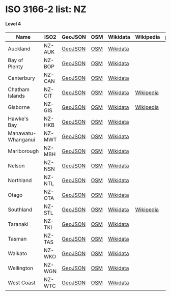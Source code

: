 # ISO 3166-2 list: NZ


#### Level 4
Name | ISO2 | GeoJSON | OSM | Wikidata | Wikipedia | population 
--- | --- | --- | --- | --- | --- | --: 
Auckland | NZ-AUK | [GeoJSON](../../geojson/high/iso2/NZ/NZ-AUK.geojson) | [OSM](https://www.openstreetmap.org/relation/2094141) | [Wikidata](https://www.wikidata.org/wiki/Q726917) |  | 1,570,500
Bay of Plenty | NZ-BOP | [GeoJSON](../../geojson/high/iso2/NZ/NZ-BOP.geojson) | [OSM](https://www.openstreetmap.org/relation/1790755) | [Wikidata](https://www.wikidata.org/wiki/Q2192924) |  | 
Canterbury | NZ-CAN | [GeoJSON](../../geojson/high/iso2/NZ/NZ-CAN.geojson) | [OSM](https://www.openstreetmap.org/relation/1640137) | [Wikidata](https://www.wikidata.org/wiki/Q657004) |  | 624,200
Chatham Islands | NZ-CIT | [GeoJSON](../../geojson/high/iso2/NZ/NZ-CIT.geojson) | [OSM](https://www.openstreetmap.org/relation/2647558) | [Wikidata](https://www.wikidata.org/wiki/Q115459) | [Wikipedia](http://en.wikipedia.org/wiki/en%3AChatham%20Islands) | 
Gisborne | NZ-GIS | [GeoJSON](../../geojson/high/iso2/NZ/NZ-GIS.geojson) | [OSM](https://www.openstreetmap.org/relation/2643819) | [Wikidata](https://www.wikidata.org/wiki/Q140246) | [Wikipedia](http://en.wikipedia.org/wiki/en%3AGisborne%20District) | 
Hawke's Bay | NZ-HKB | [GeoJSON](../../geojson/high/iso2/NZ/NZ-HKB.geojson) | [OSM](https://www.openstreetmap.org/relation/1643811) | [Wikidata](https://www.wikidata.org/wiki/Q251825) |  | 
Manawatu-Whanganui | NZ-MWT | [GeoJSON](../../geojson/high/iso2/NZ/NZ-MWT.geojson) | [OSM](https://www.openstreetmap.org/relation/1638992) | [Wikidata](https://www.wikidata.org/wiki/Q139907) |  | 243,700
Marlborough | NZ-MBH | [GeoJSON](../../geojson/high/iso2/NZ/NZ-MBH.geojson) | [OSM](https://www.openstreetmap.org/relation/4266977) | [Wikidata](https://www.wikidata.org/wiki/Q140083) |  | 
Nelson | NZ-NSN | [GeoJSON](../../geojson/high/iso2/NZ/NZ-NSN.geojson) | [OSM](https://www.openstreetmap.org/relation/4266962) | [Wikidata](https://www.wikidata.org/wiki/Q1995856) |  | 
Northland | NZ-NTL | [GeoJSON](../../geojson/high/iso2/NZ/NZ-NTL.geojson) | [OSM](https://www.openstreetmap.org/relation/2133870) | [Wikidata](https://www.wikidata.org/wiki/Q59596) |  | 179,100
Otago | NZ-OTA | [GeoJSON](../../geojson/high/iso2/NZ/NZ-OTA.geojson) | [OSM](https://www.openstreetmap.org/relation/1640138) | [Wikidata](https://www.wikidata.org/wiki/Q692912) |  | 229,200
Southland | NZ-STL | [GeoJSON](../../geojson/high/iso2/NZ/NZ-STL.geojson) | [OSM](https://www.openstreetmap.org/relation/1640159) | [Wikidata](https://www.wikidata.org/wiki/Q864971) | [Wikipedia](http://en.wikipedia.org/wiki/ru%3A%D0%A1%D0%B0%D1%83%D1%82%D0%BB%D0%B5%D0%BD%D0%B4) | 
Taranaki | NZ-TKI | [GeoJSON](../../geojson/high/iso2/NZ/NZ-TKI.geojson) | [OSM](https://www.openstreetmap.org/relation/1643812) | [Wikidata](https://www.wikidata.org/wiki/Q140207) |  | 119,600
Tasman | NZ-TAS | [GeoJSON](../../geojson/high/iso2/NZ/NZ-TAS.geojson) | [OSM](https://www.openstreetmap.org/relation/4266979) | [Wikidata](https://www.wikidata.org/wiki/Q666142) |  | 
Waikato | NZ-WKO | [GeoJSON](../../geojson/high/iso2/NZ/NZ-WKO.geojson) | [OSM](https://www.openstreetmap.org/relation/2094142) | [Wikidata](https://www.wikidata.org/wiki/Q139918) |  | 468,800
Wellington | NZ-WGN | [GeoJSON](../../geojson/high/iso2/NZ/NZ-WGN.geojson) | [OSM](https://www.openstreetmap.org/relation/1638991) | [Wikidata](https://www.wikidata.org/wiki/Q856010) |  | 504,900
West Coast | NZ-WTC | [GeoJSON](../../geojson/high/iso2/NZ/NZ-WTC.geojson) | [OSM](https://www.openstreetmap.org/relation/1640136) | [Wikidata](https://www.wikidata.org/wiki/Q541468) |  | 32,148
